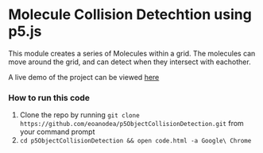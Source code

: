 # Molecule Collision Detechtion using p5.js

This module creates a series of Molecules within a grid. The molecules can move around the grid, and can detect when they intersect with eachother.

A live demo of the project can be viewed <a href="https://code.wspace.ie/p5/">here</a>

### How to run this code
1. Clone the repo by running ```git clone https://github.com/eoanodea/p5ObjectCollisionDetection.git``` from your command prompt
2. ```cd p5ObjectCollisionDetection && open code.html -a Google\ Chrome```

